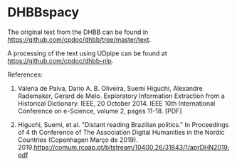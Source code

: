 # DHBBspacy

The original text from the DHBB can be found in https://github.com/cpdoc/dhbb/tree/master/text.

A processing of the text using UDpipe can be found at https://github.com/cpdoc/dhbb-nlp.

References:

1. Valeria de Paiva, Dario A. B. Oliveira, Suemi Higuchi, Alexandre Rademaker, Gerard de Melo. Exploratory Information Extraction from a Historical Dictionary. IEEE, 20 October 2014. IEEE 10th International Conference on e-Science, volume 2, pages 11-18. [PDF] 

2. Higuchi, Suemi, et al. "Distant reading Brazilian politics."  In Proceedings of 4 th Conference of The Association Digital Humanities in the Nordic Countries (Copenhagen Março de 2019). 2019.https://comum.rcaap.pt/bitstream/10400.26/31843/1/aprDHN2019.pdf
